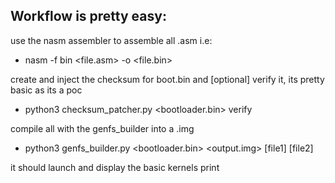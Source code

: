 ## Workflow is pretty easy:
use the nasm assembler to assemble all .asm i.e:
  * nasm -f bin <file.asm> -o <file.bin>
    
create and inject the checksum for boot.bin and [optional] verify it, its pretty basic as its a poc
  * python3 checksum_patcher.py <bootloader.bin> verify 

 compile all with the genfs_builder into a .img
  * python3 genfs_builder.py <bootloader.bin> <output.img> [file1] [file2]

it should launch and display the basic kernels print
